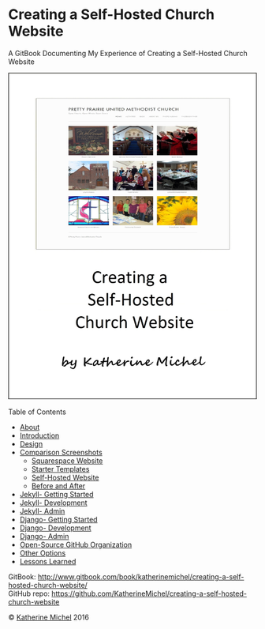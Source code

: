 # Creating a Self-Hosted Church Website

A GitBook Documenting My Experience of Creating a Self-Hosted Church Website

![](cover.jpg)

Table of Contents
* [About](README.md)
* [Introduction](introduction.md)
* [Design](design/design.md)
* [Comparison Screenshots](design/comparison-screenshots.md)
   * [Squarespace Website](design/squarespace-website.md)
   * [Starter Templates](design/starter-templates.md)
   * [Self-Hosted Website](design/self-hosted-website.md)
   * [Before and After](design/before-and-after.md)
* [Jekyll- Getting Started](jekyll/jekyll-getting-started.md)
* [Jekyll- Development](jekyll/jekyll-development.md)
* [Jekyll- Admin](jekyll/jekyll-admin.md)
* [Django- Getting Started](django/django-getting-started.md)
* [Django- Development](django/django-development.md)
* [Django- Admin](django/django-admin.md)
* [Open-Source GitHub Organization](administration/open-source-github-organization.md)
* [Other Options](other-options.md)
* [Lessons Learned](lessons-learned.md)

GitBook: http://www.gitbook.com/book/katherinemichel/creating-a-self-hosted-church-website/
<br> 
GitHub repo: https://github.com/KatherineMichel/creating-a-self-hosted-church-website

© [Katherine Michel](http://katherinemichel.github.io) 2016

